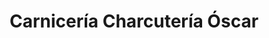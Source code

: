 ---
title: "Carnicería Charcutería Óscar"
url: /aranda-de-duero/carniceria-charcuteria-oscar/
shop: carnicero
---